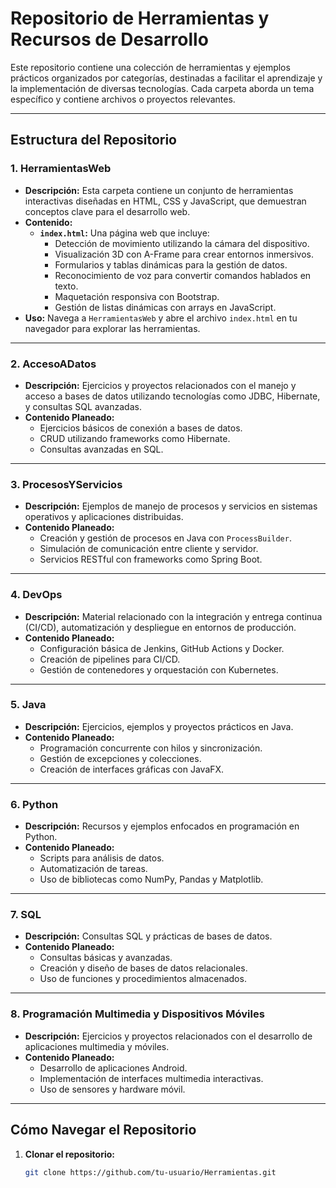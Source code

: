 # Repositorio de Herramientas y Recursos de Desarrollo

Este repositorio contiene una colección de herramientas y ejemplos prácticos organizados por categorías, destinadas a facilitar el aprendizaje y la implementación de diversas tecnologías. Cada carpeta aborda un tema específico y contiene archivos o proyectos relevantes.

---

## Estructura del Repositorio

### 1. **HerramientasWeb**
- **Descripción:**
  Esta carpeta contiene un conjunto de herramientas interactivas diseñadas en HTML, CSS y JavaScript, que demuestran conceptos clave para el desarrollo web.
- **Contenido:**
  - **`index.html`:** Una página web que incluye:
    - Detección de movimiento utilizando la cámara del dispositivo.
    - Visualización 3D con A-Frame para crear entornos inmersivos.
    - Formularios y tablas dinámicas para la gestión de datos.
    - Reconocimiento de voz para convertir comandos hablados en texto.
    - Maquetación responsiva con Bootstrap.
    - Gestión de listas dinámicas con arrays en JavaScript.
- **Uso:**
  Navega a `HerramientasWeb` y abre el archivo `index.html` en tu navegador para explorar las herramientas.

---

### 2. **AccesoADatos**
- **Descripción:**
  Ejercicios y proyectos relacionados con el manejo y acceso a bases de datos utilizando tecnologías como JDBC, Hibernate, y consultas SQL avanzadas.
- **Contenido Planeado:**
  - Ejercicios básicos de conexión a bases de datos.
  - CRUD utilizando frameworks como Hibernate.
  - Consultas avanzadas en SQL.

---

### 3. **ProcesosYServicios**
- **Descripción:**
  Ejemplos de manejo de procesos y servicios en sistemas operativos y aplicaciones distribuidas.
- **Contenido Planeado:**
  - Creación y gestión de procesos en Java con `ProcessBuilder`.
  - Simulación de comunicación entre cliente y servidor.
  - Servicios RESTful con frameworks como Spring Boot.

---

### 4. **DevOps**
- **Descripción:**
  Material relacionado con la integración y entrega continua (CI/CD), automatización y despliegue en entornos de producción.
- **Contenido Planeado:**
  - Configuración básica de Jenkins, GitHub Actions y Docker.
  - Creación de pipelines para CI/CD.
  - Gestión de contenedores y orquestación con Kubernetes.

---

### 5. **Java**
- **Descripción:**
  Ejercicios, ejemplos y proyectos prácticos en Java.
- **Contenido Planeado:**
  - Programación concurrente con hilos y sincronización.
  - Gestión de excepciones y colecciones.
  - Creación de interfaces gráficas con JavaFX.

---

### 6. **Python**
- **Descripción:**
  Recursos y ejemplos enfocados en programación en Python.
- **Contenido Planeado:**
  - Scripts para análisis de datos.
  - Automatización de tareas.
  - Uso de bibliotecas como NumPy, Pandas y Matplotlib.

---

### 7. **SQL**
- **Descripción:**
  Consultas SQL y prácticas de bases de datos.
- **Contenido Planeado:**
  - Consultas básicas y avanzadas.
  - Creación y diseño de bases de datos relacionales.
  - Uso de funciones y procedimientos almacenados.

---

### 8. **Programación Multimedia y Dispositivos Móviles**
- **Descripción:**
  Ejercicios y proyectos relacionados con el desarrollo de aplicaciones multimedia y móviles.
- **Contenido Planeado:**
  - Desarrollo de aplicaciones Android.
  - Implementación de interfaces multimedia interactivas.
  - Uso de sensores y hardware móvil.

---

## Cómo Navegar el Repositorio

1. **Clonar el repositorio:**
   ```bash
   git clone https://github.com/tu-usuario/Herramientas.git
